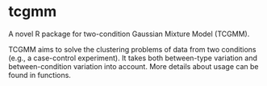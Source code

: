 # tcgmm
A novel R package for two-condition Gaussian Mixture Model (TCGMM).

TCGMM aims to solve the clustering problems of data from two conditions (e.g., a case-control experiment). It takes both between-type variation and between-condition variation into account. More details about usage can be found in functions.
